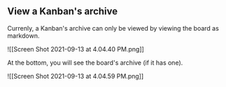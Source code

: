 ## View a Kanban's archive

Currenly, a Kanban's archive can only be viewed by viewing the board as markdown.

![[Screen Shot 2021-09-13 at 4.04.40 PM.png]]

At the bottom, you will see the board's archive (if it has one).

![[Screen Shot 2021-09-13 at 4.04.59 PM.png]]